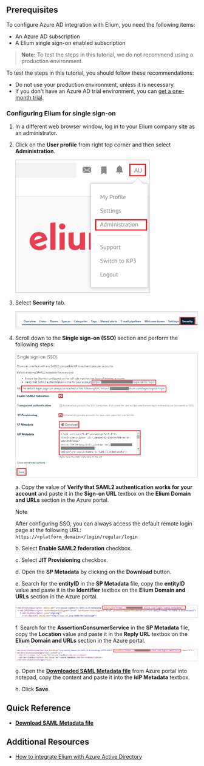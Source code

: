 ## Prerequisites

To configure Azure AD integration with Elium, you need the following items:

- An Azure AD subscription
- A Elium single sign-on enabled subscription

> **Note:**
> To test the steps in this tutorial, we do not recommend using a production environment.

To test the steps in this tutorial, you should follow these recommendations:

- Do not use your production environment, unless it is necessary.
- If you don't have an Azure AD trial environment, you can [get a one-month trial](https://azure.microsoft.com/pricing/free-trial/).

### Configuring Elium for single sign-on

1. In a different web browser window, log in to your Elium company site as an administrator.

2. Click on the **User profile** from right top corner and then select **Administration**.

	![Configure Single Sign-On](./media/user1.png)

3. Select **Security** tab.

	![Configure Single Sign-On](./media/user2.png)

4. Scroll down to the **Single sign-on (SSO)** section and perform the following steps:

	![Configure Single Sign-On](./media/user3.png)

	a. Copy the value of **Verify that SAML2 authentication works for your account** and paste it in the **Sign-on URL** textbox on the **Elium Domain and URLs** section in the Azure portal.

	> [!NOTE]
	> After configuring SSO, you can always access the default remote login page at the following URL: `https://<platform_domain>/login/regular/login` 

	b. Select **Enable SAML2 federation** checkbox.

	c. Select **JIT Provisioning** checkbox.

	d. Open the **SP Metadata** by clicking on the **Download** button.

	e. Search for the **entityID** in the **SP Metadata** file, copy the **entityID** value and paste it in the **Identifier** textbox on the **Elium Domain and URLs** section in the Azure portal. 

	![Configure Single Sign-On](./media/user4.png)

	f. Search for the **AssertionConsumerService** in the **SP Metadata** file, copy the **Location** value and paste it in the **Reply URL** textbox on the **Elium Domain and URLs** section in the Azure portal.

	![Configure Single Sign-On](./media/user5.png)

	g. Open the **[Downloaded SAML Metadata file](%metadata:metadataDownloadUrl%)** from Azure portal into notepad, copy the content and paste it into the **IdP Metadata** textbox.

	h. Click **Save**.

## Quick Reference

* **[Download SAML Metadata file](%metadata:metadataDownloadUrl%)**

## Additional Resources

* [How to integrate Elium with Azure Active Directory](https://docs.microsoft.com/azure/active-directory/active-directory-saas-elium-tutorial)
